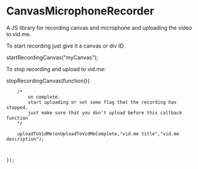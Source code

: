 # CanvasMicrophoneRecorder
A JS library for recording canvas and microphone and uploading the video to vid.me.

To start recording just give it a canvas or div ID.

startRecordingCanvas("myCanvas");

To stop recording and upload to vid.me:

stopRecordingCanvas(function(){
	
		/*
			on complete. 
			start uploading or set some flag that the recording has stopped.
			just make sure that you don't upload before this callback function
		*/
		
		uploadToVidMe(onUploadToVidMeComplete,"vid.me title","vid.me description");
		
	
		
	});
